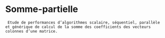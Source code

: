 # Somme-partielle
     Etude de performances d’algorithmes scalaire, séquentiel, parallèle et générique de calcul de la somme des coefficients des vecteurs colonnes d’une matrice.
